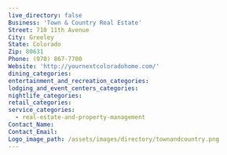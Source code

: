 ```yaml
---
live_directory: false
Business: 'Town & Country Real Estate'
Street: 710 11th Avenue
City: Greeley
State: Colorado
Zip: 80631
Phone: (970) 867-7700
Website: 'http://yournextcoloradohome.com/'
dining_categories:
entertainment_and_recreation_categories:
lodging_and_event_centers_categories:
nightlife_categories:
retail_categories:
service_categories:
  - real-estate-and-property-management
Contact_Name:
Contact_Email:
Logo_image_path: /assets/images/directory/townandcountry.png
---
```



